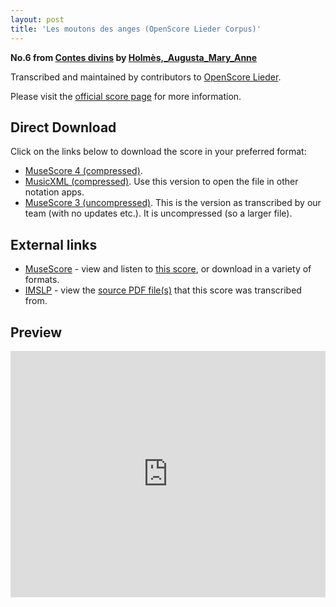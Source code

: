 ```yaml
---
layout: post
title: 'Les moutons des anges (OpenScore Lieder Corpus)'
---
```


__No.6 from [Contes divins](https://fourscoreandmore.org/openscore/lieder/Holmès,_Augusta_Mary_Anne/Contes_divins/) by [Holmès,_Augusta_Mary_Anne](https://fourscoreandmore.org/openscore/lieder/Holmès,_Augusta_Mary_Anne)__

Transcribed and maintained by contributors to [OpenScore Lieder].

Please visit the [official score page] for more information.

[official score page]: https://musescore.com/openscore-lieder-corpus/scores/5905808
[OpenScore Lieder]: https://musescore.com/openscore-lieder-corpus

## Direct Download

Click on the links below to download the score in your preferred format:
- [MuseScore 4 (compressed)](https://github.com/openscore/lieder/blob/main/scores/Holmès,_Augusta_Mary_Anne/Contes_divins/6_Les_moutons_des_anges/lc5905808.mscz?raw=true).
- [MusicXML (compressed)](https://github.com/openscore/lieder/blob/main/scores/Holmès,_Augusta_Mary_Anne/Contes_divins/6_Les_moutons_des_anges/lc5905808.mxl?raw=true). Use this version to open the file in other notation apps.
- [MuseScore 3 (uncompressed)](https://github.com/openscore/lieder/blob/main/scores/Holmès,_Augusta_Mary_Anne/Contes_divins/6_Les_moutons_des_anges/lc5905808.mscx?raw=true). This is the version as transcribed by our team (with no updates etc.). It is uncompressed (so a larger file).

## External links

- [MuseScore] - view and listen to [this score][MuseScore], or download in a variety of formats.
- [IMSLP] - view the [source PDF file(s)][IMSLP] that this score was transcribed from.

[MuseScore]: https://musescore.com/score/5905808
[IMSLP]: https://imslp.org/wiki/Special:ReverseLookup/588991

## Preview

<iframe width="100%" height="394" src="https://musescore.com/openscore-lieder-corpus/scores/5905808/embed" frameborder="0" allowfullscreen allow="autoplay; fullscreen"></iframe>
